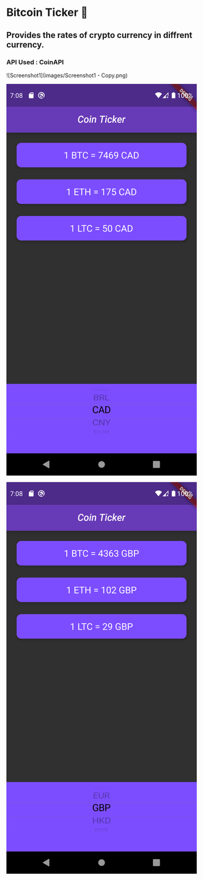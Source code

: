
# Bitcoin Ticker 🤑

## Provides the rates of crypto currency in diffrent currency.

### API Used : CoinAPI

![Screenshot1](images/Screenshot1 - Copy.png)

![Screenshot2](images/Screenshot2.png)

![Screenshot3](images/Screenshot3.png)
